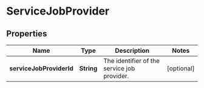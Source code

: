 # ServiceJobProvider

## Properties
Name | Type | Description | Notes
------------ | ------------- | ------------- | -------------
**serviceJobProviderId** | **String** | The identifier of the service job provider. |  [optional]
